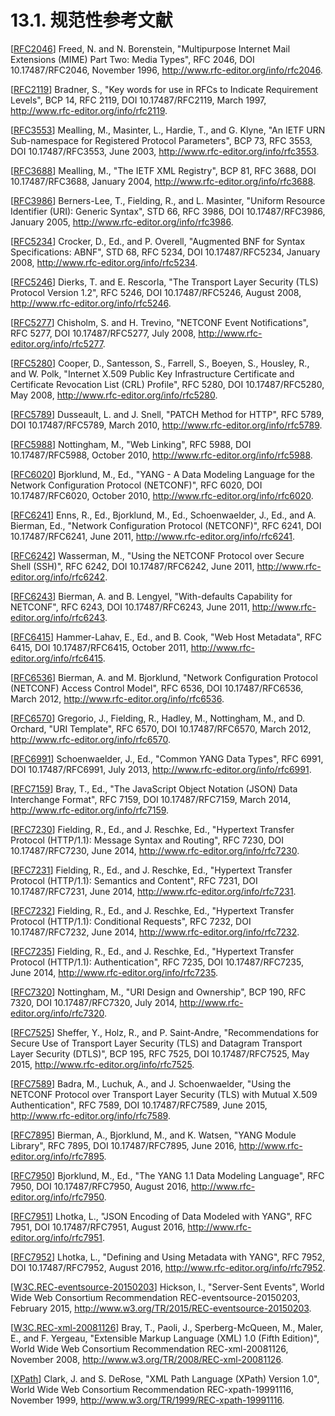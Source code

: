 # 13.1. 规范性参考文献

[[RFC2046](http://www.rfc-editor.org/info/rfc2046)]  Freed, N. and N. Borenstein, "Multipurpose Internet Mail Extensions (MIME) Part Two: Media Types", RFC 2046,  DOI 10.17487/RFC2046, November 1996, <http://www.rfc-editor.org/info/rfc2046>.

[[RFC2119](http://www.rfc-editor.org/info/rfc2119)]  Bradner, S., "Key words for use in RFCs to Indicate  Requirement Levels", BCP 14, RFC 2119, DOI 10.17487/RFC2119, March 1997, <http://www.rfc-editor.org/info/rfc2119>.

[[RFC3553](http://www.rfc-editor.org/info/rfc3553)]  Mealling, M., Masinter, L., Hardie, T., and G. Klyne, "An IETF URN Sub-namespace for Registered Protocol Parameters", BCP 73, RFC 3553, DOI 10.17487/RFC3553, June 2003, <http://www.rfc-editor.org/info/rfc3553>.

[[RFC3688](http://www.rfc-editor.org/info/rfc3688)]  Mealling, M., "The IETF XML Registry", BCP 81, RFC 3688, DOI 10.17487/RFC3688, January 2004, <http://www.rfc-editor.org/info/rfc3688>.

[[RFC3986](http://www.rfc-editor.org/info/rfc3986)]  Berners-Lee, T., Fielding, R., and L. Masinter, "Uniform   Resource Identifier (URI): Generic Syntax", STD 66, RFC 3986, DOI 10.17487/RFC3986, January 2005, <http://www.rfc-editor.org/info/rfc3986>.

[[RFC5234](http://www.rfc-editor.org/info/rfc5234)]  Crocker, D., Ed., and P. Overell, "Augmented BNF for Syntax Specifications: ABNF", STD 68, RFC 5234,  DOI 10.17487/RFC5234, January 2008, <http://www.rfc-editor.org/info/rfc5234>.

[[RFC5246](http://www.rfc-editor.org/info/rfc5246)]  Dierks, T. and E. Rescorla, "The Transport Layer Security (TLS) Protocol Version 1.2", RFC 5246,  DOI 10.17487/RFC5246, August 2008,  <http://www.rfc-editor.org/info/rfc5246>.

[[RFC5277](http://www.rfc-editor.org/info/rfc5277)]  Chisholm, S. and H. Trevino, "NETCONF Event  Notifications", RFC 5277, DOI 10.17487/RFC5277, July 2008, <http://www.rfc-editor.org/info/rfc5277>.

[[RFC5280](http://www.rfc-editor.org/info/rfc5280)]  Cooper, D., Santesson, S., Farrell, S., Boeyen, S., Housley, R., and W. Polk, "Internet X.509 Public Key Infrastructure Certificate and Certificate Revocation List (CRL) Profile", RFC 5280, DOI 10.17487/RFC5280, May 2008, <http://www.rfc-editor.org/info/rfc5280>.

[[RFC5789](http://www.rfc-editor.org/info/rfc5789)]  Dusseault, L. and J. Snell, "PATCH Method for HTTP", RFC 5789, DOI 10.17487/RFC5789, March 2010, <http://www.rfc-editor.org/info/rfc5789>.

[[RFC5988](http://www.rfc-editor.org/info/rfc5988)]  Nottingham, M., "Web Linking", RFC 5988, DOI 10.17487/RFC5988, October 2010, <http://www.rfc-editor.org/info/rfc5988>.

[[RFC6020](http://www.rfc-editor.org/info/rfc6020)]  Bjorklund, M., Ed., "YANG - A Data Modeling Language for the Network Configuration Protocol (NETCONF)", RFC 6020, DOI 10.17487/RFC6020, October 2010, <http://www.rfc-editor.org/info/rfc6020>.

[[RFC6241](http://www.rfc-editor.org/info/rfc6241)]  Enns, R., Ed., Bjorklund, M., Ed., Schoenwaelder, J., Ed., and A. Bierman, Ed., "Network Configuration Protocol (NETCONF)", RFC 6241, DOI 10.17487/RFC6241, June 2011, <http://www.rfc-editor.org/info/rfc6241>.

[[RFC6242](http://www.rfc-editor.org/info/rfc6242)]  Wasserman, M., "Using the NETCONF Protocol over Secure  Shell (SSH)", RFC 6242, DOI 10.17487/RFC6242, June 2011, <http://www.rfc-editor.org/info/rfc6242>.


[[RFC6243](http://www.rfc-editor.org/info/rfc6243)]  Bierman, A. and B. Lengyel, "With-defaults Capability for NETCONF", RFC 6243, DOI 10.17487/RFC6243, June 2011, <http://www.rfc-editor.org/info/rfc6243>.

[[RFC6415](http://www.rfc-editor.org/info/rfc6415)]  Hammer-Lahav, E., Ed., and B. Cook, "Web Host Metadata", RFC 6415, DOI 10.17487/RFC6415, October 2011, <http://www.rfc-editor.org/info/rfc6415>.

[[RFC6536](http://www.rfc-editor.org/info/rfc6536)]  Bierman, A. and M. Bjorklund, "Network Configuration Protocol (NETCONF) Access Control Model", RFC 6536, DOI 10.17487/RFC6536, March 2012, <http://www.rfc-editor.org/info/rfc6536>.

[[RFC6570](http://www.rfc-editor.org/info/rfc6570)]  Gregorio, J., Fielding, R., Hadley, M., Nottingham, M., and D. Orchard, "URI Template", RFC 6570, DOI 10.17487/RFC6570, March 2012, <http://www.rfc-editor.org/info/rfc6570>.

[[RFC6991](http://www.rfc-editor.org/info/rfc6991)]  Schoenwaelder, J., Ed., "Common YANG Data Types", RFC 6991, DOI 10.17487/RFC6991, July 2013, <http://www.rfc-editor.org/info/rfc6991>.

[[RFC7159](http://www.rfc-editor.org/info/rfc7159)]  Bray, T., Ed., "The JavaScript Object Notation (JSON) Data Interchange Format", RFC 7159, DOI 10.17487/RFC7159, March 2014, <http://www.rfc-editor.org/info/rfc7159>.

[[RFC7230](http://www.rfc-editor.org/info/rfc7230)]  Fielding, R., Ed., and J. Reschke, Ed., "Hypertext Transfer Protocol (HTTP/1.1): Message Syntax and Routing", RFC 7230, DOI 10.17487/RFC7230, June 2014, <http://www.rfc-editor.org/info/rfc7230>.

[[RFC7231](http://www.rfc-editor.org/info/rfc7231)]  Fielding, R., Ed., and J. Reschke, Ed., "Hypertext Transfer Protocol (HTTP/1.1): Semantics and Content", RFC 7231, DOI 10.17487/RFC7231, June 2014, <http://www.rfc-editor.org/info/rfc7231>.

[[RFC7232](http://www.rfc-editor.org/info/rfc7232)]  Fielding, R., Ed., and J. Reschke, Ed., "Hypertext Transfer Protocol (HTTP/1.1): Conditional Requests", RFC 7232, DOI 10.17487/RFC7232, June 2014, <http://www.rfc-editor.org/info/rfc7232>.

[[RFC7235](http://www.rfc-editor.org/info/rfc7235)]  Fielding, R., Ed., and J. Reschke, Ed., "Hypertext Transfer Protocol (HTTP/1.1): Authentication", RFC 7235, DOI 10.17487/RFC7235, June 2014, <http://www.rfc-editor.org/info/rfc7235>.


[[RFC7320](http://www.rfc-editor.org/info/rfc7320)]  Nottingham, M., "URI Design and Ownership", BCP 190, RFC 7320, DOI 10.17487/RFC7320, July 2014, <http://www.rfc-editor.org/info/rfc7320>.

[[RFC7525](http://www.rfc-editor.org/info/rfc7525)]  Sheffer, Y., Holz, R., and P. Saint-Andre, "Recommendations for Secure Use of Transport Layer Security (TLS) and Datagram Transport Layer Security (DTLS)", BCP 195, RFC 7525, DOI 10.17487/RFC7525, May 2015, <http://www.rfc-editor.org/info/rfc7525>.

[[RFC7589](http://www.rfc-editor.org/info/rfc7589)]  Badra, M., Luchuk, A., and J. Schoenwaelder, "Using the NETCONF Protocol over Transport Layer Security (TLS) with Mutual X.509 Authentication", RFC 7589, DOI 10.17487/RFC7589, June 2015, <http://www.rfc-editor.org/info/rfc7589>.

[[RFC7895](http://www.rfc-editor.org/info/rfc7895)]  Bierman, A., Bjorklund, M., and K. Watsen, "YANG Module Library", RFC 7895, DOI 10.17487/RFC7895, June 2016, <http://www.rfc-editor.org/info/rfc7895>.

[[RFC7950](http://www.rfc-editor.org/info/rfc7950)]  Bjorklund, M., Ed., "The YANG 1.1 Data Modeling Language", RFC 7950, DOI 10.17487/RFC7950, August 2016, <http://www.rfc-editor.org/info/rfc7950>.

[[RFC7951](http://www.rfc-editor.org/info/rfc7951)]  Lhotka, L., "JSON Encoding of Data Modeled with YANG", RFC 7951, DOI 10.17487/RFC7951, August 2016, <http://www.rfc-editor.org/info/rfc7951>.

[[RFC7952](http://www.rfc-editor.org/info/rfc7952)]  Lhotka, L., "Defining and Using Metadata with YANG", RFC 7952, DOI 10.17487/RFC7952, August 2016, <http://www.rfc-editor.org/info/rfc7952>.

[[W3C.REC-eventsource-20150203](http://www.w3.org/TR/2015/REC-eventsource-20150203)] Hickson, I., "Server-Sent Events", World Wide Web Consortium Recommendation REC-eventsource-20150203, February 2015, <http://www.w3.org/TR/2015/REC-eventsource-20150203>.

[[W3C.REC-xml-20081126](http://www.w3.org/TR/2008/REC-xml-20081126)] Bray, T., Paoli, J., Sperberg-McQueen, M., Maler, E., and F. Yergeau, "Extensible Markup Language (XML) 1.0 (Fifth Edition)", World Wide Web Consortium Recommendation REC-xml-20081126, November 2008, <http://www.w3.org/TR/2008/REC-xml-20081126>.

[[XPath](http://www.w3.org/TR/1999/REC-xpath-19991116)]    Clark, J. and S. DeRose, "XML Path Language (XPath) Version 1.0", World Wide Web Consortium Recommendation REC-xpath-19991116, November 1999, <http://www.w3.org/TR/1999/REC-xpath-19991116>.
